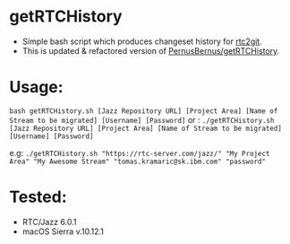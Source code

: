 # getRTCHistory
* Simple bash script which produces changeset history for [rtc2git](https://github.com/rtcTo/rtc2git).
* This is updated & refactored version of [PernusBernus/getRTCHistory](https://github.com/PernusBernus/getRTCHistory).

# Usage: 
`bash getRTCHistory.sh [Jazz Repository URL] [Project Area] [Name of Stream to be migrated] [Username] [Password]` 
or : 
`./getRTCHistory.sh [Jazz Repository URL] [Project Area] [Name of Stream to be migrated] [Username] [Password]`

e.g: `./getRTCHistory.sh "https://rtc-server.com/jazz/" "My Project Area" "My Awesome Stream" "tomas.kramaric@sk.ibm.com" "password"`

# Tested:
* RTC/Jazz 6.0.1
* macOS Sierra v.10.12.1 